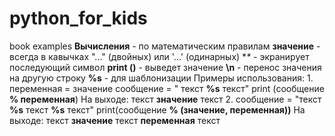 # python_for_kids
book examples
**Вычисления** - по математическим правилам
**значение** - всегда в кавычках "..." (двойных) или '...' (одинарных) 
**\** - экранирует последующий символ
**print ()** - выведет значение
**\n** - перенос значения на другую строку
**%s** - для шаблонизации
    Примеры использования:
    1. переменная = значение
    сообщение = " текст **%s** текст"
    print (сообщение **% переменная**)
    На выходе: текст **значение** текст
    2. сообщение = "текст **%s** текст **%s** текст"
    print(сообщение **% (значение, переменная))**
    На выходе: текст **значение** текст **переменная** текст